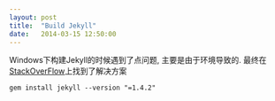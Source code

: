 ```yaml
---
layout: post
title:  "Build Jekyll"
date:   2014-03-15 12:50:00
---
```

Windows下构建Jekyll的时候遇到了点问题, 主要是由于环境导致的. 最终在[StackOverFlow]上找到了解决方案

`gem install jekyll --version "=1.4.2"`

[StackOverFlow]: <http://stackoverflow.com/questions/21137096/jekyll-error-running-jekyll-serve/21247231> "Jekyll - Error Running 'Jekyll Serve'"